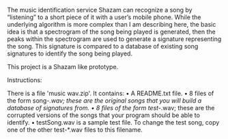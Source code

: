The music identification service Shazam can recognize a song by “listening” to a short piece of it with a user’s mobile phone. While the underlying algorithm is more complex than I am describing here, the basic idea is that a spectrogram of the song being played is generated, then the peaks within the spectrogram are used to generate a signature representing the song. This signature is compared to a database of existing song signatures to identify the song being played.

This project is a Shazam like prototype. 

Instructions:

There is a file 'music wav.zip'. It contains:
• A README.txt file.
• 8 files of the form song-*.wav; these are the original songs that you will build a
database of signatures from.
• 8 files of the form test-*.wav; these are the corrupted versions of the songs that
your program should be able to identify.
• testSong.wav is a sample test file. To change the test song, copy one of the other
test-*.wav files to this filename.
